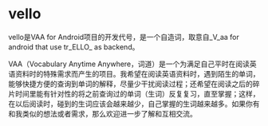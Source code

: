 vello
=====

vello是VAA for Android项目的开发代号，是一个自造词，取意自_V_aa for android that use tr_ELLO_ as backend。

VAA（Vocabulary Anytime Anywhere，词道）是一个为满足自己平时在阅读英语资料时的特殊需求而产生的项目。我希望在阅读英语资料时，遇到陌生的单词，能够快捷方便的查询到单词的解释，尽量少干扰阅读过程；还希望在阅读之后的碎片时间里能有针对性的将之前查询过的单词（生词）反复复习，直至掌握；这样，在以后阅读时，碰到的生词应该会越来越少，自己掌握的生词越来越多。如果你有和我类似的想法或者需求，那么欢迎进一步了解和互相交流。
